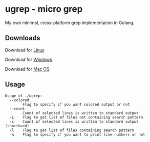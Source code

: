 # ugrep - micro grep


My own minimal, cross-platform grep implementation in Golang.

## Downloads

Download for [Linux](https://github.com/darkLord19/ugrep/releases/download/0.9/ugrep)

Download for [Windows](https://github.com/darkLord19/ugrep/releases/download/0.9/ugrep.exe)

Download for [Mac OS](https://github.com/darkLord19/ugrep/releases/download/0.9/ugrep_macos)

## Usage
```
Usage of ./ugrep:
  --colored
    	Flag to specify if you want colored output or not
  --count
    	Count of selected lines is written to standard output
  -L	Flag to get list of files not containing search pattern
  -c	Count of selected lines is written to standard output (shorthand)
  -l	Flag to get list of files containing search pattern
  -n	Flag to specify if you want to print line numbers or not
```

